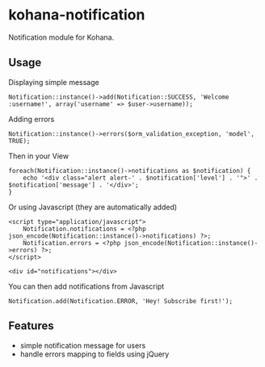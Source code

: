 kohana-notification
===================

Notification module for Kohana.

## Usage

Displaying simple message

    Notification::instance()->add(Notification::SUCCESS, 'Welcome :username!', array('username' => $user->username));
    
Adding errors

    Notification::instance()->errors($orm_validation_exception, 'model', TRUE);

Then in your View

    foreach(Notification::instance()->notifications as $notification) {
        echo '<div class="alert alert-' . $notification['level'] . '">' . $notification['message'] . '</div>';
    }

Or using Javascript (they are automatically added)

    <script type="application/javascript">
        Notification.notifications = <?php json_encode(Notification::instance()->notifications) ?>;
        Notification.errors = <?php json_encode(Notification::instance()->errors) ?>;
    </script>

    <div id="notifications"></div>

You can then add notifications from Javascript

    Notification.add(Notification.ERROR, 'Hey! Subscribe first!');

## Features

* simple notification message for users
* handle errors mapping to fields using jQuery

